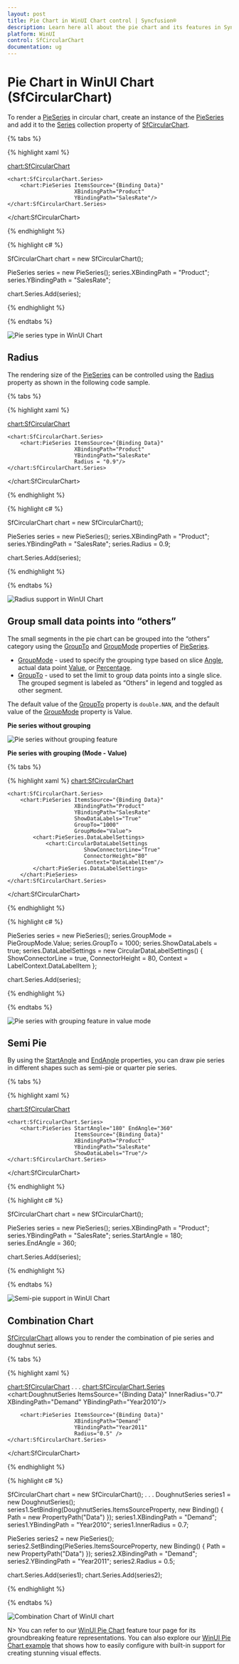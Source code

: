 ```yaml
---
layout: post
title: Pie Chart in WinUI Chart control | Syncfusion®
description: Learn here all about the pie chart and its features in Syncfusion® WinUI Chart (SfCircularChart) control.
platform: WinUI
control: SfCircularChart
documentation: ug
---
```


# Pie Chart in WinUI Chart (SfCircularChart)

To render a [PieSeries](https://help.syncfusion.com/cr/winui/Syncfusion.UI.Xaml.Charts.PieSeries.html) in circular chart, create an instance of the [PieSeries](https://help.syncfusion.com/cr/winui/Syncfusion.UI.Xaml.Charts.PieSeries.html) and add it to the [Series](https://help.syncfusion.com/cr/winui/Syncfusion.UI.Xaml.Charts.SfCircularChart.html#Syncfusion_UI_Xaml_Charts_SfCircularChart_Series) collection property of [SfCircularChart](https://help.syncfusion.com/cr/winui/Syncfusion.UI.Xaml.Charts.SfCircularChart.html).

{% tabs %}

{% highlight xaml %}

<chart:SfCircularChart>

    <chart:SfCircularChart.Series>
        <chart:PieSeries ItemsSource="{Binding Data}" 
                         XBindingPath="Product" 
                         YBindingPath="SalesRate"/>
    </chart:SfCircularChart.Series>
        
</chart:SfCircularChart>

{% endhighlight %}

{% highlight c# %}

SfCircularChart chart = new SfCircularChart();

PieSeries series = new PieSeries();
series.XBindingPath = "Product";
series.YBindingPath = "SalesRate";

chart.Series.Add(series);

{% endhighlight %}

{% endtabs %}

![Pie series type in WinUI Chart](Series_images/pie_chart.png)

## Radius

The rendering size of the [PieSeries](https://help.syncfusion.com/cr/winui/Syncfusion.UI.Xaml.Charts.PieSeries.html) can be controlled using the [Radius](https://help.syncfusion.com/cr/winui/Syncfusion.UI.Xaml.Charts.CircularSeries.html#Syncfusion_UI_Xaml_Charts_CircularSeries_Radius) property as shown in the following code sample.

{% tabs %}

{% highlight xaml %}

<chart:SfCircularChart>

    <chart:SfCircularChart.Series>
        <chart:PieSeries ItemsSource="{Binding Data}" 
                         XBindingPath="Product" 
                         YBindingPath="SalesRate"
                         Radius = "0.9"/>
    </chart:SfCircularChart.Series>
        
</chart:SfCircularChart>

{% endhighlight %}

{% highlight c# %}

SfCircularChart chart = new SfCircularChart();

PieSeries series = new PieSeries();
series.XBindingPath = "Product";
series.YBindingPath = "SalesRate";
series.Radius = 0.9;

chart.Series.Add(series);

{% endhighlight %}

{% endtabs %}

![Radius support in WinUI Chart](Series_images/winui_pie_Radius.png)

## Group small data points into “others”

The small segments in the pie chart can be grouped into the “others” category using the [GroupTo](https://help.syncfusion.com/cr/winui/Syncfusion.UI.Xaml.Charts.CircularSeries.html#Syncfusion_UI_Xaml_Charts_CircularSeries_GroupTo) and [GroupMode](https://help.syncfusion.com/cr/winui/Syncfusion.UI.Xaml.Charts.CircularSeries.html#Syncfusion_UI_Xaml_Charts_CircularSeries_GroupMode) properties of [PieSeries](https://help.syncfusion.com/cr/winui/Syncfusion.UI.Xaml.Charts.PieSeries.html).

* [GroupMode](https://help.syncfusion.com/cr/winui/Syncfusion.UI.Xaml.Charts.CircularSeries.html#Syncfusion_UI_Xaml_Charts_CircularSeries_GroupMode) - used to specify the grouping type based on slice [Angle](https://help.syncfusion.com/cr/winui/Syncfusion.UI.Xaml.Charts.PieGroupMode.html#Syncfusion_UI_Xaml_Charts_PieGroupMode_Angle), actual data point [Value](https://help.syncfusion.com/cr/winui/Syncfusion.UI.Xaml.Charts.PieGroupMode.html#Syncfusion_UI_Xaml_Charts_PieGroupMode_Value), or [Percentage](https://help.syncfusion.com/cr/winui/Syncfusion.UI.Xaml.Charts.PieGroupMode.html#Syncfusion_UI_Xaml_Charts_PieGroupMode_Percentage). 
* [GroupTo](https://help.syncfusion.com/cr/winui/Syncfusion.UI.Xaml.Charts.CircularSeries.html#Syncfusion_UI_Xaml_Charts_CircularSeries_GroupTo) - used to set the limit to group data points into a single slice. The grouped segment is labeled as “Others” in legend and toggled as other segment. 

The default value of the [GroupTo](https://help.syncfusion.com/cr/winui/Syncfusion.UI.Xaml.Charts.CircularSeries.html#Syncfusion_UI_Xaml_Charts_CircularSeries_GroupTo) property is `double.NAN`, and the default value of the [GroupMode](https://help.syncfusion.com/cr/winui/Syncfusion.UI.Xaml.Charts.CircularSeries.html#Syncfusion_UI_Xaml_Charts_CircularSeries_GroupMode) property is Value.

**Pie series without grouping**

![Pie series without grouping feature](Series_images/nongrouping_pie.png)

**Pie series with grouping (Mode - Value)**

{% tabs %}

{% highlight xaml %}
<chart:SfCircularChart>

    <chart:SfCircularChart.Series>
        <chart:PieSeries ItemsSource="{Binding Data}" 
                         XBindingPath="Product" 
                         YBindingPath="SalesRate"
                         ShowDataLabels="True"
                         GroupTo="1000"
						 GroupMode="Value">
            <chart:PieSeries.DataLabelSettings>
                <chart:CircularDataLabelSettings
							ShowConnectorLine="True"
                            ConnectorHeight="80" 
                            Context="DataLabelItem"/>
            </chart:PieSeries.DataLabelSettings>
        </chart:PieSeries>
    </chart:SfCircularChart.Series>

</chart:SfCircularChart>

{% endhighlight %}

{% highlight c# %}

PieSeries series = new PieSeries();
series.GroupMode = PieGroupMode.Value;
series.GroupTo = 1000;
series.ShowDataLabels = true;
series.DataLabelSettings = new CircularDataLabelSettings()
{
    ShowConnectorLine = true,
    ConnectorHeight = 80,
    Context = LabelContext.DataLabelItem
};

chart.Series.Add(series);

{% endhighlight %}

{% endtabs %}

![Pie series with grouping feature in value mode](Series_images/pie_groupmode_value.png)

## Semi Pie

By using the [StartAngle](https://help.syncfusion.com/cr/winui/Syncfusion.UI.Xaml.Charts.CircularSeries.html#Syncfusion_UI_Xaml_Charts_CircularSeries_StartAngle) and [EndAngle](https://help.syncfusion.com/cr/winui/Syncfusion.UI.Xaml.Charts.CircularSeries.html#Syncfusion_UI_Xaml_Charts_CircularSeries_EndAngle) properties, you can draw pie series in different shapes such as semi-pie or quarter pie series.

{% tabs %}

{% highlight xaml %}

<chart:SfCircularChart>

    <chart:SfCircularChart.Series>
        <chart:PieSeries StartAngle="180" EndAngle="360"
                         ItemsSource="{Binding Data}"
                         XBindingPath="Product" 
                         YBindingPath="SalesRate"
                         ShowDataLabels="True"/>
    </chart:SfCircularChart.Series>

</chart:SfCircularChart>

{% endhighlight %}

{% highlight c# %}

SfCircularChart chart = new SfCircularChart();

PieSeries series = new PieSeries();
series.XBindingPath = "Product";
series.YBindingPath = "SalesRate";
series.StartAngle = 180;
series.EndAngle = 360;

chart.Series.Add(series);

{% endhighlight %}

{% endtabs %}

![Semi-pie support in WinUI Chart](Series_images/semi_pie_chart.png)

## Combination Chart

[SfCircularChart](https://help.syncfusion.com/cr/winui/Syncfusion.UI.Xaml.Charts.SfCircularChart.html) allows you to render the combination of pie series and doughnut series.

{% tabs %}

{% highlight xaml %}

<chart:SfCircularChart>
. . .
    <chart:SfCircularChart.Series>
        <chart:DoughnutSeries ItemsSource="{Binding Data}" 
                              InnerRadius="0.7"                    
                              XBindingPath="Demand"
                              YBindingPath="Year2010"/>

        <chart:PieSeries ItemsSource="{Binding Data}" 
                         XBindingPath="Demand" 
                         YBindingPath="Year2011"
                         Radius="0.5" />
    </chart:SfCircularChart.Series>

</chart:SfCircularChart>

{% endhighlight %}

{% highlight c# %}

SfCircularChart chart = new SfCircularChart();
. . .
DoughnutSeries series1 = new DoughnutSeries();
series1.SetBinding(DoughnutSeries.ItemsSourceProperty, new Binding() { Path = new PropertyPath("Data") });
series1.XBindingPath = "Demand";
series1.YBindingPath = "Year2010";
series1.InnerRadius = 0.7;

PieSeries series2 = new PieSeries();
series2.SetBinding(PieSeries.ItemsSourceProperty, new Binding() { Path = new PropertyPath("Data") });
series2.XBindingPath = "Demand";
series2.YBindingPath = "Year2011";
series2.Radius = 0.5;

chart.Series.Add(series1);
chart.Series.Add(series2);

{% endhighlight %}

{% endtabs %}

![Combination Chart of WinUI chart](Series_images/winui_combination_chart.png)

N> You can refer to our [WinUI Pie Chart](https://www.syncfusion.com/winui-controls/charts/winui-pie-chart) feature tour page for its groundbreaking feature representations. You can also explore our [WinUI Pie Chart example](https://github.com/syncfusion/winui-demos/blob/master/chart/Views/Circular%20Charts/Pie/PieChart.xaml) that shows how to easily configure with built-in support for creating stunning visual effects.